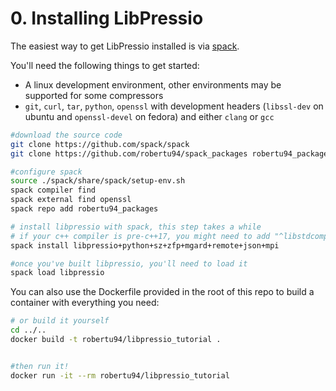 # 0. Installing LibPressio

The easiest way to get LibPressio installed is via [spack](https://github.com/spack/spack).

You'll need the following things to get started:

+ A linux development environment, other environments may be supported for some compressors
+ `git`, `curl`, `tar`, `python`, `openssl` with development headers (`libssl-dev` on ubuntu and `openssl-devel` on fedora) and either `clang` or `gcc`

```bash
#download the source code
git clone https://github.com/spack/spack
git clone https://github.com/robertu94/spack_packages robertu94_packages

#configure spack 
source ./spack/share/spack/setup-env.sh
spack compiler find
spack external find openssl
spack repo add robertu94_packages

# install libpressio with spack, this step takes a while
# if your c++ compiler is pre-c++17, you might need to add "^libstdcompat+boost" to the end of this command
spack install libpressio+python+sz+zfp+mgard+remote+json+mpi

#once you've built libpressio, you'll need to load it
spack load libpressio
```

You can also use the Dockerfile provided in the root of this repo to build a container with everything you need:

```bash
# or build it yourself
cd ../..
docker build -t robertu94/libpressio_tutorial .


#then run it!
docker run -it --rm robertu94/libpressio_tutorial
```
